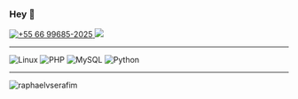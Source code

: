 ### Hey 👋

   <a href="https://wa.me/5513996850824" target="_blank"> 
    <img src="https://img.shields.io/badge/WhatsApp-25D366?style=for-the-badge&logo=whatsapp&logoColor=white" title="+55 66 99685-2025"/> 
   </a>
   <a href="https://instagram.com/i.kevinn_n" target="_blank">
    <img src="https://img.shields.io/badge/-Instagram-%23E4405F?style=for-the-badge&logo=instagram&logoColor=white" target="_blank">
   </a>


   ---
 
 
   ![Linux](https://img.shields.io/badge/Linux-333333?style=flat&logo=linux&logoColor=ffffff)
   ![PHP](https://img.shields.io/badge/-PHP-333333?style=flat&logo=php&logoColor=777BB4)
   ![MySQL](https://img.shields.io/badge/-MySQL-333333?style=flat&logo=mysql)
   ![Python](https://img.shields.io/badge/-Python-333333?style=flat&logo=python)
   
  ----
  <p align="left"> <img src="https://komarev.com/ghpvc/?username=raphaelvserafim&label=Profile%20views&color=0e75b6&style=flat" alt="raphaelvserafim" /></p>
 
